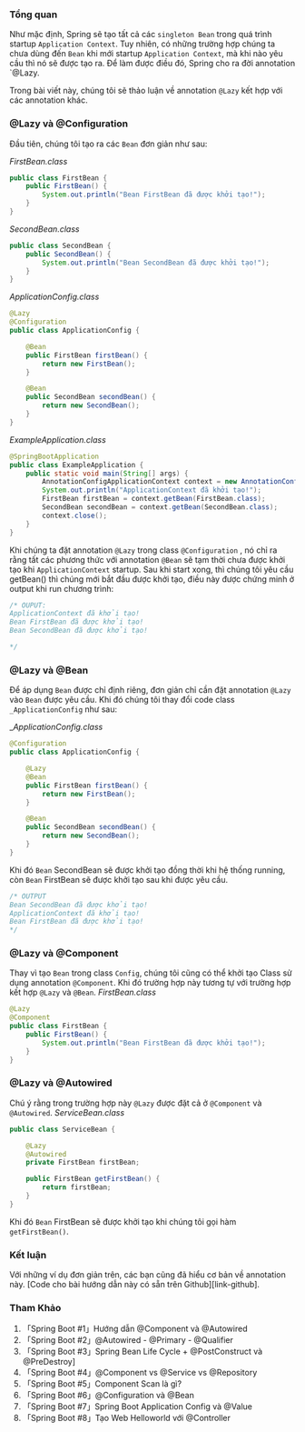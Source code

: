 

### Tổng quan
Như mặc định, Spring sẽ tạo tất cả các `singleton Bean` trong quá trình startup `Application Context`. Tuy nhiên, có những trường hợp chúng ta chưa dùng đến `Bean` khi mới startup `Application Context`, mà khi nào yêu cầu thì nó sẽ được tạo ra. Để làm được điều đó, Spring cho ra đời annotation `@Lazy.

Trong bài viết này, chúng tôi sẽ thảo luận về annotation `@Lazy` kết hợp với các annotation khác.

### @Lazy và @Configuration

Đầu tiên, chúng tôi tạo ra các `Bean` đơn giản như sau:

_FirstBean.class_
```java
public class FirstBean {
    public FirstBean() {
        System.out.println("Bean FirstBean đã được khởi tạo!");
    }
}
```

_SecondBean.class_
```java
public class SecondBean {
    public SecondBean() {
        System.out.println("Bean SecondBean đã được khởi tạo!");
    }
}
```
_ApplicationConfig.class_
```java
@Lazy
@Configuration
public class ApplicationConfig {

    @Bean
    public FirstBean firstBean() {
        return new FirstBean();
    }

    @Bean
    public SecondBean secondBean() {
        return new SecondBean();
    }
}
```
_ExampleApplication.class_
```java
@SpringBootApplication
public class ExampleApplication {
    public static void main(String[] args) {
        AnnotationConfigApplicationContext context = new AnnotationConfigApplicationContext(ExampleApplication.class);
        System.out.println("ApplicationContext đã khởi tạo!");
        FirstBean firstBean = context.getBean(FirstBean.class);
        SecondBean secondBean = context.getBean(SecondBean.class);
        context.close();
    }
}
```

Khi chúng ta đặt annotation `@Lazy` trong class `@Configuration` , nó chỉ ra rằng tất các phương thức với annotation `@Bean` sẽ tạm thời chưa được khởi tạo khi `ApplicationContext` startup. Sau khi start xong, thì chúng tôi yêu cầu getBean() thì chúng mới bắt đầu được khởi tạo, điều này được chứng minh ở output khi run chương trình:

```java
/* OUPUT:
ApplicationContext đã khởi tạo!
Bean FirstBean đã được khởi tạo!
Bean SecondBean đã được khởi tạo!

*/
```

### @Lazy và @Bean
Để áp dụng `Bean` được chỉ định riêng, đơn giản chỉ cần đặt annotation `@Lazy` vào `Bean` được yêu cầu. Khi đó chúng tôi thay đổi code class `_ApplicationConfig` như sau:

__ApplicationConfig.class_
```java
@Configuration
public class ApplicationConfig {

    @Lazy
    @Bean
    public FirstBean firstBean() {
        return new FirstBean();
    }

    @Bean
    public SecondBean secondBean() {
        return new SecondBean();
    }
}

```
Khi đó `Bean` SecondBean sẽ được khởi tạo đồng thời khi hệ thống running, còn `Bean` FirstBean sẽ được khởi tạo sau khi được yêu cầu.
```java
/* OUTPUT
Bean SecondBean đã được khởi tạo!
ApplicationContext đã khởi tạo!
Bean FirstBean đã được khởi tạo!
*/
```

### @Lazy và @Component
 Thay vì tạo `Bean` trong class `Config`, chúng tôi cũng có thể khởi tạo Class sử dụng annotation `@Component`. Khi đó trường hợp này tương tự với trường hợp kết hợp `@Lazy` và `@Bean`.
_FirstBean.class_
```java
@Lazy
@Component
public class FirstBean {
    public FirstBean() {
        System.out.println("Bean FirstBean đã được khởi tạo!");
    }
}
```

### @Lazy và @Autowired
Chú ý rằng trong trường hợp này `@Lazy` được đặt cả ở `@Component` và `@Autowired`.
_ServiceBean.class_
```java
public class ServiceBean {

    @Lazy
    @Autowired
    private FirstBean firstBean;

    public FirstBean getFirstBean() {
        return firstBean;
    }
}
```
Khi đó `Bean` FirstBean sẽ được khởi tạo khi chúng tôi gọi hàm `getFirstBean()`.
### Kết luận
Với những ví dụ đơn giản trên, các bạn cũng đã hiểu cơ bản về annotation này. [Code cho bài hướng dẫn này có sẵn trên Github][link-github].

### Tham Khảo

1. 「Spring Boot #1」Hướng dẫn @Component và @Autowired
2. 「Spring Boot #2」@Autowired - @Primary - @Qualifier
3. 「Spring Boot #3」Spring Bean Life Cycle + @PostConstruct và @PreDestroy]
4. 「Spring Boot #4」@Component vs @Service vs @Repository
5. 「Spring Boot #5」Component Scan là gì?
6. 「Spring Boot #6」@Configuration và @Bean
7. 「Spring Boot #7」Spring Boot Application Config và @Value
8. 「Spring Boot #8」Tạo Web Helloworld với @Controller


